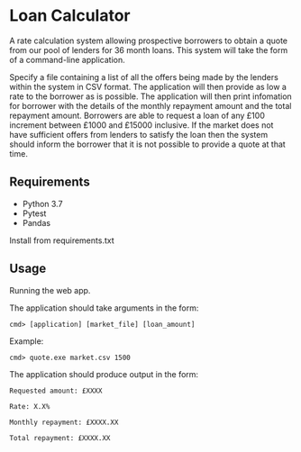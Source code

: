 # Loan Calculator

A rate calculation system allowing prospective borrowers to obtain a quote from our pool of lenders for 36 month loans. This system will
take the form of a command-line application.

Specify a file containing a list of all the offers being made by the lenders within the system in CSV format. The application will then 
provide as low a rate to the borrower as is possible. The application will then print infomation for borrower with the details of the
monthly repayment amount and the total repayment amount. Borrowers are able to request a loan of any £100 increment between £1000 and £15000 inclusive. If the market does not have sufficient offers from lenders to satisfy the loan then the system should inform the borrower that it is not possible to provide a quote at that time.

## Requirements

- Python 3.7
- Pytest
- Pandas

Install from requirements.txt

## Usage

Running the web app.

The application should take arguments in the form:
```
cmd> [application] [market_file] [loan_amount]
```

Example:
```
cmd> quote.exe market.csv 1500
```
 
The application should produce output in the form:
```
Requested amount: £XXXX

Rate: X.X%

Monthly repayment: £XXXX.XX

Total repayment: £XXXX.XX
